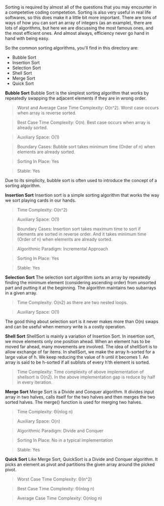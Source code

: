 Sorting is required by almost all of the questions that you may encounter in a competetive coding competetion. Sorting is also very useful in real life softwares, so this does make it a little bit more important.
There are tons of ways of how you can sort an array of integers (as an example), there are lots of algorithms, but here we are discussing the most famous ones, and the most efficient ones. And almost always, efficiency never go hand in hand with being easy.

So the common sorting algorithms, you'll find in this directory are:
- Bubble Sort
- Insertion Sort
- Selection Sort
- Shell Sort
- Merge Sort
- Quick Sort


**Bubble Sort**
Bubble Sort is the simplest sorting algorithm that works by repeatedly swapping the adjacent elements if they are in wrong order.
>Worst and Average Case Time Complexity: O(n^2). Worst case occurs when array is reverse sorted.

>Best Case Time Complexity: O(n). Best case occurs when array is already sorted.

>Auxiliary Space: O(1)

>Boundary Cases: Bubble sort takes minimum time (Order of n) when elements are already sorted.

>Sorting In Place: Yes

>Stable: Yes

Due to its simplicity, bubble sort is often used to introduce the concept of a sorting algorithm.

**Insertion Sort**
Insertion sort is a simple sorting algorithm that works the way we sort playing cards in our hands.
>Time Complexity: O(n^2)

>Auxiliary Space: O(1)

>Boundary Cases: Insertion sort takes maximum time to sort if elements are sorted in reverse order. And it takes minimum time (Order of n) when elements are already sorted.

>Algorithmic Paradigm: Incremental Approach

>Sorting In Place: Yes

>Stable: Yes

**Selection Sort**
The selection sort algorithm sorts an array by repeatedly finding the minimum element (considering ascending order) from unsorted part and putting it at the beginning. The algorithm maintains two subarrays in a given array.
>Time Complexity: O(n2) as there are two nested loops.

>Auxiliary Space: O(1)

The good thing about selection sort is it never makes more than O(n) swaps and can be useful when memory write is a costly operation.

**Shell Sort**
ShellSort is mainly a variation of Insertion Sort. In insertion sort, we move elements only one position ahead. When an element has to be moved far ahead, many movements are involved. The idea of shellSort is to allow exchange of far items. In shellSort, we make the array h-sorted for a large value of h. We keep reducing the value of h until it becomes 1. An array is said to be h-sorted if all sublists of every h’th element is sorted.
>Time Complexity: Time complexity of above implementation of shellsort is O(n2). In the above implementation gap is reduce by half in every iteration.


**Merge Sort**
Merge Sort is a Divide and Conquer algorithm. It divides input array in two halves, calls itself for the two halves and then merges the two sorted halves. The merge() function is used for merging two halves.
>Time Complexity: Θ(nlog n)

>Auxiliary Space: O(n)

>Algorithmic Paradigm: Divide and Conquer

>Sorting In Place: No in a typical implementation

>Stable: Yes


**Quick Sort**
Like Merge Sort, QuickSort is a Divide and Conquer algorithm. It picks an element as pivot and partitions the given array around the picked pivot.
>Worst Case Time Complexity: Θ(n^2)

>Best Case Time Complexity: Θ(nlog n)

>Average Case Time Complexity: O(nlog n)





